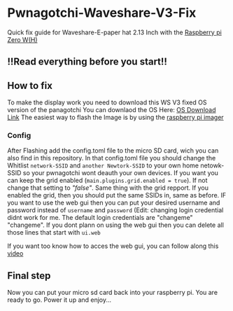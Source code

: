# Pwnagotchi-Waveshare-V3-Fix
Quick fix guide for Waveshare-E-paper hat 2.13 Inch with the [Raspberry pi Zero W(H)](https://www.amazon.com/s?k=raspberry+pi+zero+wh&crid=26154PSP0IA2F&sprefix=%2Caps%2C161&ref=nb_sb_ss_recent_1_0_recent)

## !!Read everything before you start!!

## How to fix
To make the display work you need to download this WS V3 fixed OS version of the panagotchi
You can downlaod the OS Here: [OS Download Link](https://ia601507.us.archive.org/view_archive.php?archive=/25/items/pwnagotchi_1.5.5_WSV3Patched/pwnagotchi_1.5.5_WSV3Patched.rar)
The easiest way to flash the Image is by using the [raspberry pi imager](https://www.raspberrypi.com/software/)

### Config
After Flashing add the config.toml file to the micro SD card, wich you can also find in this repository. In that config.toml file you should change the Whitlist `network-SSID` and `another Newtork-SSID` to your own home netowk-SSID so your pwnagotchi wont deauth your own devices. If you want you can keep the grid enabled (`main.plugins.grid.enabled = true`). If not change that setting to _"false"_.
Same thing with the grid repport. If you enabled the grid, then you should put the same SSIDs in, same as before. IF you want to use the web gui then you can put your desired username and password instead of `username` and `password`  (Edit: changing login credential didnt work for me. The default login credentials are "changeme" "changeme". If you dont plann on using the web gui then you can delete all those lines that start with `ui.web`

If you want too know how to acces the web gui, you can follow along this [video](https://www.youtube.com/watch?v=km81ph7pZz8&t=1014s)

## Final step
Now you can put your micro sd card back into your raspberry pi.
You are ready to go. Power it up and enjoy...

